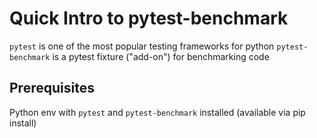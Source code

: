 # Quick Intro to pytest-benchmark

`pytest` is one of the most popular testing frameworks for python
`pytest-benchmark` is a pytest fixture ("add-on") for benchmarking code

## Prerequisites
Python env with `pytest` and `pytest-benchmark` installed (available via pip install)

